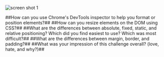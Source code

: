 
![screen shot 1](https://ZenStein.github.io/phase-0/week-3/chrome-devtools/imgs/Capture1.PNG)

##How can you use Chrome's DevTools inspector to help you format or position elements?##
##How can you resize elements on the DOM using CSS?##
##What are the differences between absolute, fixed, static, and relative positioning? Which did you find easiest to use? Which was most difficult?##
##What are the differences between margin, border, and padding?##
##What was your impression of this challenge overall? (love, hate, and why?)##
